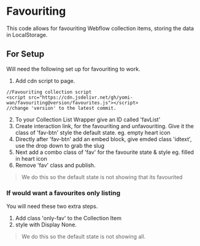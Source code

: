 # Favouriting

This code allows for favouriting Webflow collection items, storing the data in LocalStorage. 

## For Setup
Will need the following set up for favouriting to work. 

1. Add cdn script to page. 
```
//Favouriting collection script
<script src="https://cdn.jsdelivr.net/gh/yomi-wan/favouriting@version/favourites.js"></script>
//change 'version' to the latest commit. 
```

2. To your Collection List Wrapper give an ID called 'favList'
3. Create interaction link, for the favouriting and unfavouriting. Give it the class of 'fav-btn' style the default state. eg. empty heart icon
4. Directly after 'fav-btn' add an embed block, give emded class 'idtext', use the drop down to grab the slug
5. Next add a combo class of 'fav' for the favourite state & style eg. filled in heart icon 
6. Remove 'fav' class and publish. 

>We do this so the default state is not showing that its favourited

### If would want a favourites only listing

You will need these two extra steps. 

1. Add class 'only-fav' to the Collection Item
2. style with Display None.

>We do this so the default state is not showing all.
